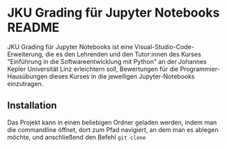 # JKU Grading für Jupyter Notebooks README

JKU Grading für Jupyter Notebooks ist eine Visual-Studio-Code-Erweiterung, die es den Lehrenden und den Tutor:innen des Kurses "Einführung in die Softwareentwicklung mit Python" an der Johannes Kepler Universität Linz erleichtern soll, Bewertungen für die Programmier-Hausübungen dieses Kurses in die jeweiligen Jupyter-Notebooks einzutragen.

## Installation

Das Projekt kann in einen beliebigen Ordner geladen werden, indem man die commandline öffnet, dort zum Pfad navigiert, an dem man es ablegen möchte, und anschließend den Befehl ```git clone ```
